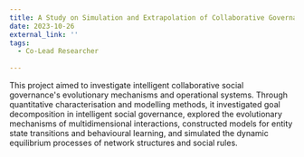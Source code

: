 ```yaml
---
title: A Study on Simulation and Extrapolation of Collaborative Governance of Urban Communities under Complex Systems - Based on ABM Simulation and Modelling Approach
date: 2023-10-26
external_link: ''
tags:
  - Co-Lead Researcher
  
---
```


This project aimed to investigate intelligent collaborative social governance's evolutionary mechanisms and operational systems. Through quantitative characterisation and modelling methods, it investigated goal decomposition in intelligent social governance, explored the evolutionary mechanisms of multidimensional interactions, constructed models for entity state transitions and behavioural learning, and simulated the dynamic equilibrium processes of network structures and social rules. 

<!--more-->
